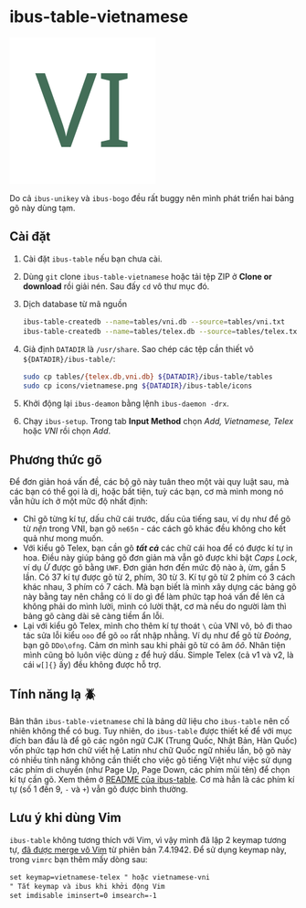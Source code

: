 # ibus-table-vietnamese

![](icons/vietnamese.png)

Do cả `ibus-unikey` và `ibus-bogo` đều rất buggy nên mình phát triển hai bảng
gõ này dùng tạm.

## Cài đặt

1. Cài đặt `ibus-table` nếu bạn chưa cài.
2. Dùng `git` clone `ibus-table-vietnamese` hoặc tải tệp ZIP ở **Clone or
   download** rồi giải nén. Sau đấy `cd` vô thư mục đó.
3. Dịch database từ mã nguồn

    ```sh
    ibus-table-createdb --name=tables/vni.db --source=tables/vni.txt
    ibus-table-createdb --name=tables/telex.db --source=tables/telex.txt
    ```

4. Giả định `DATADIR` là `/usr/share`. Sao chép các tệp cần thiết vô
   `${DATADIR}/ibus-table/`:

    ```sh
    sudo cp tables/{telex.db,vni.db} ${DATADIR}/ibus-table/tables
    sudo cp icons/vietnamese.png ${DATADIR}/ibus-table/icons
    ```

5. Khởi động lại `ibus-deamon` bằng lệnh `ibus-daemon -drx`.
6. Chạy `ibus-setup`. Trong tab **Input Method** chọn *Add, Vietnamese, Telex*
   hoặc *VNI* rồi chọn *Add*.

## Phương thức gõ

Để đơn giản hoá vấn đề, các bộ gõ này tuân theo một vài quy luật sau, mà các
bạn có thể gọi là dị, hoặc bất tiện, tuỳ các bạn, cơ mà mình mong nó vẫn hữu
ích ở một mữc độ nhất định:

* Chỉ gõ từng kí tự, dấu chữ cái trước, dấu của tiếng sau, ví dụ như để gõ từ
  *nện* trong VNI, bạn gõ `ne65n` - các cách gõ khác đều không cho kết quả như
  mong muốn.
* Với kiểu gõ Telex, bạn cần gõ ***tất cả*** các chữ cái hoa để có được kí tự
  in hoa. Điều này giúp bảng gõ đơn giản mà vẫn gõ được khi bật *Caps Lock*, ví
  dụ *Ừ* được gõ bằng `UWF`. Đơn giản hơn đến mức độ nào à, ừm, gần 5 lần. Có
  37 kí tự được gõ từ 2, phím, 30 từ 3. Kí tự gõ từ 2 phím có 3 cách khác nhau,
  3 phím có 7 cách. Mà bạn biết là mình xây dựng các bảng gõ này bằng tay nên
  chẳng có lí do gì để làm phức tạp hoá vấn đề lên cả không phải do mình lười,
  mình có lười thật, cơ mà nếu do người làm thì bảng gõ càng dài sẽ càng tiềm
  ẩn lỗi.
* Lại với kiểu gõ Telex, mình cho thêm kí tự thoát `\` của VNI vô, bỏ đi thao
  tác sửa lỗi kiểu `ooo` để gõ `oo` rất nhập nhằng. Ví dụ như để gõ từ *Đoòng*,
  bạn gõ `DDo\ofng`. Cảm ơn mình sau khi phải gõ từ có âm *ôô*. Nhân tiện mình
  cũng bỏ luôn việc dùng `z` để huỷ dấu. Simple Telex (cả v1 và v2, là cái
  `w[]{}` ấy) đều không được hỗ trợ.

## Tính năng lạ :beetle:

Bản thân `ibus-table-vietnamese` chỉ là bảng dữ liệu cho `ibus-table` nên cố
nhiên không thể có bug. Tuy nhiên, do `ibus-table` được thiết kế để với mục
đích ban đầu là để gõ các ngôn ngữ CJK (Trung Quốc, Nhật Bản, Hàn Quốc) vốn
phức tạp hơn chữ viết hệ Latin như chữ Quốc ngữ nhiều lần, bộ gõ này có nhiều
tính năng không cần thiết cho việc gõ tiếng Việt như việc sử dụng các phím di
chuyển (như Page Up, Page Down, các phím mũi tên) để chọn kí tự cần gõ. Xem
thêm ở [README của ibus-table](https://github.com/kaio/ibus-table/). Cơ mà hẳn
là các phím kí tự (số 1 đến 9, `-` và `+`) vẫn gõ được bình thường.

## Lưu ý khi dùng Vim

`ibus-table` không tương thích với Vim, vì vậy mình đã lập 2 keymap tương tự,
[đã được merge vô Vim](https://github.com/vim/vim/tree/master/runtime/keymap)
từ phiên bản 7.4.1942. Để sử dụng keymap này, trong `vimrc` bạn thêm mấy dòng
sau:

    set keymap=vietnamese-telex " hoặc vietnamese-vni
    " Tắt keymap và ibus khi khởi động Vim
    set imdisable iminsert=0 imsearch=-1
